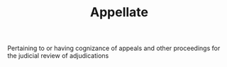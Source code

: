 ---
title: Appellate
letter: A
permalink: "/definitions/appellate.html"
body: Pertaining to or having cognizance of appeals and other proceedings for the
  judicial review of adjudications
published_at: '2018-07-07'
source: Black's Law Dictionary
layout: post
---